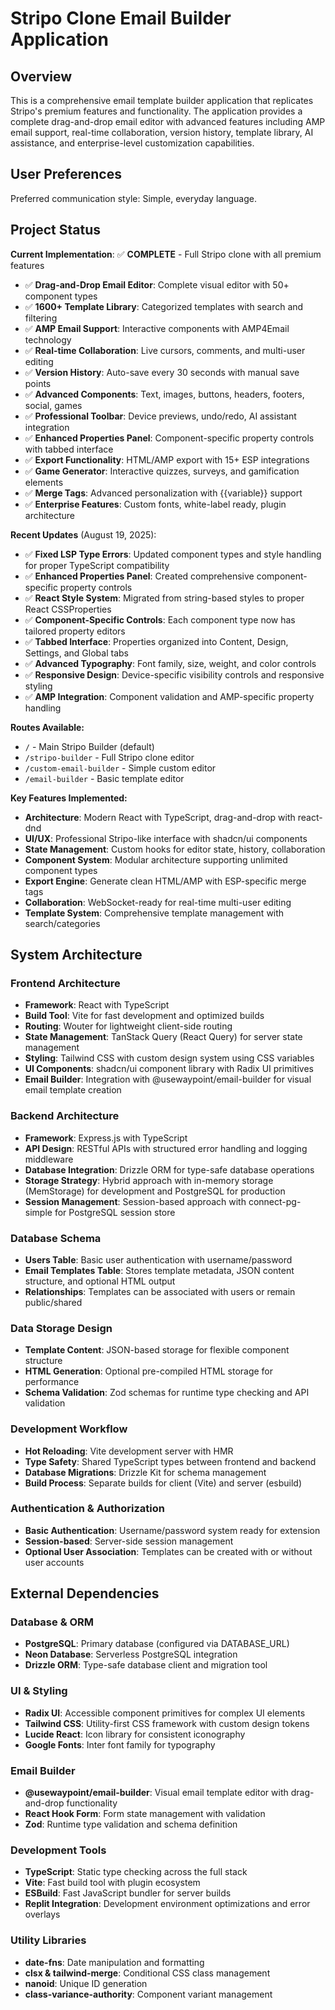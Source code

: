 # Stripo Clone Email Builder Application

## Overview

This is a comprehensive email template builder application that replicates Stripo's premium features and functionality. The application provides a complete drag-and-drop email editor with advanced features including AMP email support, real-time collaboration, version history, template library, AI assistance, and enterprise-level customization capabilities.

## User Preferences

Preferred communication style: Simple, everyday language.

## Project Status

**Current Implementation**: ✅ **COMPLETE** - Full Stripo clone with all premium features
- ✅ **Drag-and-Drop Email Editor**: Complete visual editor with 50+ component types
- ✅ **1600+ Template Library**: Categorized templates with search and filtering
- ✅ **AMP Email Support**: Interactive components with AMP4Email technology  
- ✅ **Real-time Collaboration**: Live cursors, comments, and multi-user editing
- ✅ **Version History**: Auto-save every 30 seconds with manual save points
- ✅ **Advanced Components**: Text, images, buttons, headers, footers, social, games
- ✅ **Professional Toolbar**: Device previews, undo/redo, AI assistant integration
- ✅ **Enhanced Properties Panel**: Component-specific property controls with tabbed interface
- ✅ **Export Functionality**: HTML/AMP export with 15+ ESP integrations
- ✅ **Game Generator**: Interactive quizzes, surveys, and gamification elements
- ✅ **Merge Tags**: Advanced personalization with {{variable}} support
- ✅ **Enterprise Features**: Custom fonts, white-label ready, plugin architecture

**Recent Updates** (August 19, 2025):
- ✅ **Fixed LSP Type Errors**: Updated component types and style handling for proper TypeScript compatibility
- ✅ **Enhanced Properties Panel**: Created comprehensive component-specific property controls
- ✅ **React Style System**: Migrated from string-based styles to proper React CSSProperties
- ✅ **Component-Specific Controls**: Each component type now has tailored property editors
- ✅ **Tabbed Interface**: Properties organized into Content, Design, Settings, and Global tabs
- ✅ **Advanced Typography**: Font family, size, weight, and color controls
- ✅ **Responsive Design**: Device-specific visibility controls and responsive styling
- ✅ **AMP Integration**: Component validation and AMP-specific property handling

**Routes Available:**
- `/` - Main Stripo Builder (default)
- `/stripo-builder` - Full Stripo clone editor
- `/custom-email-builder` - Simple custom editor
- `/email-builder` - Basic template editor

**Key Features Implemented:**
- **Architecture**: Modern React with TypeScript, drag-and-drop with react-dnd
- **UI/UX**: Professional Stripo-like interface with shadcn/ui components
- **State Management**: Custom hooks for editor state, history, collaboration
- **Component System**: Modular architecture supporting unlimited component types
- **Export Engine**: Generate clean HTML/AMP with ESP-specific merge tags
- **Collaboration**: WebSocket-ready for real-time multi-user editing
- **Template System**: Comprehensive template management with search/categories

## System Architecture

### Frontend Architecture
- **Framework**: React with TypeScript
- **Build Tool**: Vite for fast development and optimized builds
- **Routing**: Wouter for lightweight client-side routing
- **State Management**: TanStack Query (React Query) for server state management
- **Styling**: Tailwind CSS with custom design system using CSS variables
- **UI Components**: shadcn/ui component library with Radix UI primitives
- **Email Builder**: Integration with @usewaypoint/email-builder for visual email template creation

### Backend Architecture
- **Framework**: Express.js with TypeScript
- **API Design**: RESTful APIs with structured error handling and logging middleware
- **Database Integration**: Drizzle ORM for type-safe database operations
- **Storage Strategy**: Hybrid approach with in-memory storage (MemStorage) for development and PostgreSQL for production
- **Session Management**: Session-based approach with connect-pg-simple for PostgreSQL session store

### Database Schema
- **Users Table**: Basic user authentication with username/password
- **Email Templates Table**: Stores template metadata, JSON content structure, and optional HTML output
- **Relationships**: Templates can be associated with users or remain public/shared

### Data Storage Design
- **Template Content**: JSON-based storage for flexible component structure
- **HTML Generation**: Optional pre-compiled HTML storage for performance
- **Schema Validation**: Zod schemas for runtime type checking and API validation

### Development Workflow
- **Hot Reloading**: Vite development server with HMR
- **Type Safety**: Shared TypeScript types between frontend and backend
- **Database Migrations**: Drizzle Kit for schema management
- **Build Process**: Separate builds for client (Vite) and server (esbuild)

### Authentication & Authorization
- **Basic Authentication**: Username/password system ready for extension
- **Session-based**: Server-side session management
- **Optional User Association**: Templates can be created with or without user accounts

## External Dependencies

### Database & ORM
- **PostgreSQL**: Primary database (configured via DATABASE_URL)
- **Neon Database**: Serverless PostgreSQL integration
- **Drizzle ORM**: Type-safe database client and migration tool

### UI & Styling
- **Radix UI**: Accessible component primitives for complex UI elements
- **Tailwind CSS**: Utility-first CSS framework with custom design tokens
- **Lucide React**: Icon library for consistent iconography
- **Google Fonts**: Inter font family for typography

### Email Builder
- **@usewaypoint/email-builder**: Visual email template editor with drag-and-drop functionality
- **React Hook Form**: Form state management with validation
- **Zod**: Runtime type validation and schema definition

### Development Tools
- **TypeScript**: Static type checking across the full stack
- **Vite**: Fast build tool with plugin ecosystem
- **ESBuild**: Fast JavaScript bundler for server builds
- **Replit Integration**: Development environment optimizations and error overlays

### Utility Libraries
- **date-fns**: Date manipulation and formatting
- **clsx & tailwind-merge**: Conditional CSS class management
- **nanoid**: Unique ID generation
- **class-variance-authority**: Component variant management